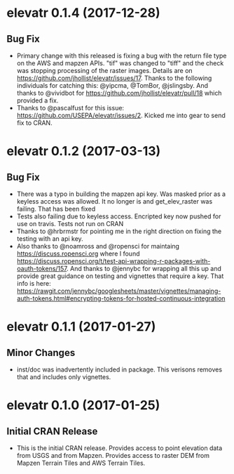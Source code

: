 elevatr 0.1.4 (2017-12-28)
==========================
## Bug Fix
- Primary change with this released is fixing a bug with the return file type on the AWS and mapzen APIs.  "tif" was changed to "tiff" and the check was stopping processing of the raster images.  Details are on <https://github.com/jhollist/elevatr/issues/17>. Thanks to the following individuals for catching this: @yipcma, @TomBor, @jslingsby.  And thanks to @vividbot for <https://github.com/jhollist/elevatr/pull/18> which provided a fix.  
- Thanks to @pascalfust for this issue: <https://github.com/USEPA/elevatr/issues/2>.  Kicked me into gear to send fix to CRAN.

elevatr 0.1.2 (2017-03-13)
==========================

## Bug Fix
- There was a typo in building the mapzen api key.  Was masked prior as a keyless access was allowed.  It no longer is and get_elev_raster was failing.  That has been fixed
- Tests also failing due to keyless access.  Encripted key now pushed for use on travis.  Tests not run on CRAN
- Thanks to @hrbrmstr for pointing me in the right direction on fixing the testing with an api key.
- Also thanks to @noamross and @ropensci for maintaing <https://discuss.ropensci.org> where I found <https://discuss.ropensci.org/t/test-api-wrapping-r-packages-with-oauth-tokens/157>.  And thanks to @jennybc for wrapping all this up and provide great guidance on testing and vignettes that require a key.  That info is here: <https://rawgit.com/jennybc/googlesheets/master/vignettes/managing-auth-tokens.html#encrypting-tokens-for-hosted-continuous-integration>


elevatr 0.1.1 (2017-01-27)
==========================

## Minor Changes
- inst/doc was inadvertently included in package.  This verisons removes that and includes only vignettes.


elevatr 0.1.0 (2017-01-25)
==========================

## Initial CRAN Release
- This is the initial CRAN release. Provides access to point elevation data from USGS and from Mapzen.  Provides access to raster DEM from Mapzen Terrain Tiles and AWS Terrain Tiles.